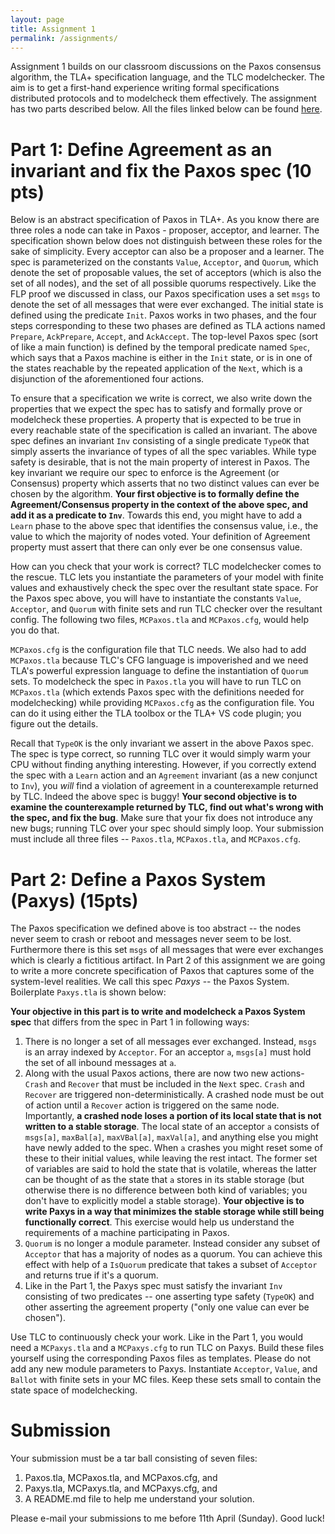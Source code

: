 ```yaml
---
layout: page
title: Assignment 1
permalink: /assignments/
---
```


Assignment 1 builds on our classroom discussions on the Paxos
consensus algorithm, the TLA+ specification language, and the TLC
modelchecker. The aim is to get a first-hand experience writing formal
specifications distributed protocols and to modelcheck them
effectively. The assignment has two parts described below. All the
files linked below can be found
[here](https://github.com/gowthamk/csci7000_s21/tree/gh-pages/assignments).

Part 1: Define Agreement as an invariant and fix the Paxos spec (10 pts)
======

Below is an abstract specification of Paxos in TLA+. As you know there
are three roles a node can take in Paxos - proposer, acceptor, and
learner. The specification shown below does not distinguish between
these roles for the sake of simplicity. Every acceptor can also be a
proposer and a learner. The spec is parameterized on the constants
`Value`, `Acceptor`, and `Quorum`, which denote the set of proposable
values, the set of acceptors (which is also the set of all nodes), and
the set of all possible quorums respectively. Like the FLP proof we
discussed in class, our Paxos specification uses a set `msgs` to
denote the set of all messages that were ever exchanged. The initial
state is defined using the predicate `Init`. Paxos works in two
phases, and the four steps corresponding to these two phases are
defined as TLA actions named `Prepare`, `AckPrepare`, `Accept`, and
`AckAccept`. The top-level Paxos spec (sort of like a main function)
is defined by the temporal predicate named `Spec`, which says that a
Paxos machine is either in the `Init` state, or is in one of the
states reachable by the repeated application of the `Next`, which is a
disjunction of the aforementioned four actions.

<script src="https://gist-it.appspot.com/github/gowthamk/csci7000_s21/blob/gh-pages/assignments/Paxos.tla"></script>

To ensure that a specification we write is correct, we also write down
the properties that we expect the spec has to satisfy and formally
prove or modelcheck these properties. A property that is expected to
be true in every reachable state of the specification is called an
invariant. The above spec defines an invariant `Inv` consisting
of a single predicate `TypeOK` that simply asserts the invariance of
types of all the spec variables. While type safety is desirable, that
is not the main property of interest in Paxos. The key invariant we
require our spec to enforce is the Agreement (or Consensus) property
which asserts that no two distinct values can ever be chosen by the
algorithm. **Your first objective is to formally define the
Agreement/Consensus property in the context of the above spec, and add
it as a predicate to `Inv`**. Towards this end, you might have to add
a `Learn` phase to the above spec that identifies the consensus value,
i.e., the value to which the majority of nodes voted. Your definition
of Agreement property must assert that there can only ever be one
consensus value.

How can you check that your work is correct? TLC modelchecker comes to
the rescue. TLC lets you instantiate the parameters of your model with
finite values and exhaustively check the spec over the resultant state
space. For the Paxos spec above, you will have to instantiate the
constants `Value`, `Acceptor`, and `Quorum` with finite sets and run
TLC checker over the resultant config. The following two files,
`MCPaxos.tla` and `MCPaxos.cfg`, would help you do that.

<script src="https://gist-it.appspot.com/github/gowthamk/csci7000_s21/blob/gh-pages/assignments/MCPaxos.tla"></script>

<script src="https://gist-it.appspot.com/github/gowthamk/csci7000_s21/blob/gh-pages/assignments/MCPaxos.cfg"></script>

`MCPaxos.cfg` is the configuration file that TLC needs. We also had to
add `MCPaxos.tla` because TLC's CFG language is impoverished and we
need TLA's powerful expression language to define the instantiation of
`Quorum` sets. To modelcheck the spec in `Paxos.tla` you will have to
run TLC on `MCPaxos.tla` (which extends Paxos spec with the
definitions needed for modelchecking) while providing `MCPaxos.cfg` as
the configuration file. You can do it using either the TLA toolbox or
the TLA+ VS code plugin; you figure out the details.

Recall that `TypeOK` is the only invariant we assert in the above
Paxos spec. The spec is type correct, so running TLC over it would
simply warm your CPU without finding anything interesting. However, if
you correctly extend the spec with a `Learn` action and an `Agreement`
invariant (as a new conjunct to `Inv`), you *will* find a violation of
agreement in a counterexample returned by TLC. Indeed the above spec
is buggy! **Your second objective is to examine the counterexample
returned by TLC, find out what's wrong with the spec, and fix the
bug**. Make sure that your fix does not introduce any new bugs;
running TLC over your spec should simply loop. Your submission must
include all three files -- `Paxos.tla`, `MCPaxos.tla`, and
`MCPaxos.cfg`.

Part 2: Define a Paxos System (Paxys) (15pts)
===============

The Paxos specification we defined above is too abstract -- the nodes
never seem to crash or reboot and messages never seem to be lost.
Furthermore there is this set `msgs` of all messages that were ever
exchanges which is clearly a fictitious artifact. In Part 2 of this
assignment we are going to write a more concrete specification of
Paxos that captures some of the system-level realities. We call this
spec *Paxys* -- the Paxos System. Boilerplate `Paxys.tla` is shown
below:

<script src="https://gist-it.appspot.com/github/gowthamk/csci7000_s21/blob/gh-pages/assignments/Paxys.tla"></script>

**Your objective in this part is to write and modelcheck a Paxos System
spec** that differs from the spec in Part 1 in following ways:

1. There is no longer a set of all messages ever exchanged. Instead,
   `msgs` is an array indexed by `Acceptor`. For an acceptor `a`,
   `msgs[a]` must hold the set of all inbound messages at `a`.
2. Along with the usual Paxos actions, there are now two new actions-
   `Crash` and `Recover` that must be included in the `Next` spec.
   `Crash` and `Recover` are triggered non-deterministically. A
   crashed node must be out of action until a `Recover` action is
   triggered on the same node. Importantly, **a crashed node loses a
   portion of its local state that is not written to a stable
   storage**. The local state of an acceptor `a` consists of
   `msgs[a]`, `maxBal[a]`, `maxVBal[a]`, `maxVal[a]`, and anything
   else you might have newly added to the spec. When `a` crashes you
   might reset some of these to their initial values, while leaving the
   rest intact. The former set of variables are said to hold the state
   that is volatile, whereas the latter can be thought of as the state
   that `a` stores in its stable storage (but otherwise there is no
   difference between both kind of variables; you don't have to
   explicitly model a stable storage). **Your objective is to write
   Paxys in a way that minimizes the stable storage while still being
   functionally correct**. This exercise would help us understand the
   requirements of a machine participating in Paxos.
3. `Quorum` is no longer a module parameter. Instead consider any
   subset of `Acceptor` that has a majority of nodes as a quorum. You
   can achieve this effect with help of a `IsQuorum` predicate that
   takes a subset of `Acceptor` and returns true if it's a quorum.
4. Like in the Part 1, the Paxys spec must satisfy the invariant `Inv`
   consisting of two predicates -- one asserting type safety
   (`TypeOK`) and other asserting the agreement property ("only one
   value can ever be chosen").

Use TLC to continuously check your work. Like in the Part 1, you would
need a `MCPaxys.tla` and a `MCPaxys.cfg` to run TLC on Paxys. Build
these files yourself using the corresponding Paxos files as templates.
Please do not add any new module parameters to Paxys. Instantiate
`Acceptor`, `Value`, and `Ballot` with finite sets in your MC files.
Keep these sets small to contain the state space of modelchecking.


Submission
==========

Your submission must be a tar ball consisting of seven files:

1. Paxos.tla, MCPaxos.tla, and MCPaxos.cfg, and
2. Paxys.tla, MCPaxys.tla, and MCPaxys.cfg, and
3. A README.md file to help me understand your solution.

Please e-mail your submissions to me before 11th April (Sunday). Good
luck!


